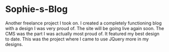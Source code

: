 # Sophie-s-Blog

<p>Another freelance project I took on. I created a completely functioning blog with a design I was
very proud of. The site will be going live again soon. The CMS was the part I was actually most proud of. It featured my best design to date. This was the project where I came to use JQuery more in my designs.</p>
